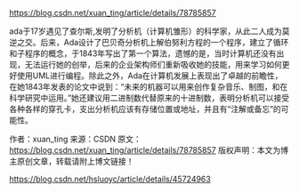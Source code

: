 
https://blog.csdn.net/xuan_ting/article/details/78785857

ada于17岁遇见了查尔斯,发明了分析机（计算机雏形）的科学家，从此二人成为莫逆之交。后来，Ada设计了巴贝奇分析机上解伯努利方程的一个程序，建立了循环和子程序的概念，于1843年写出了第一个算法，遗憾的是，当时计算机还没有出现，无法运行她的创举，后来的企业架构师们重新吸收她的技能，用来学习如何更好使用UML进行编程。除此之外，Ada在计算机发展上表现出了卓越的前瞻性，在她1843年发表的论文中说到：“未来的机器可以用来创作复杂音乐、制图，和在科学研究中运用。”她还建议用二进制数代替原来的十进制数，表明分析机可以接受各种各样的穿孔卡，支出分析机应该有存储位置或地址，并且有“注解或备忘”的可能性。

作者：xuan_ting 
来源：CSDN 
原文：https://blog.csdn.net/xuan_ting/article/details/78785857 
版权声明：本文为博主原创文章，转载请附上博文链接！







https://blog.csdn.net/hsluoyc/article/details/45724963



















